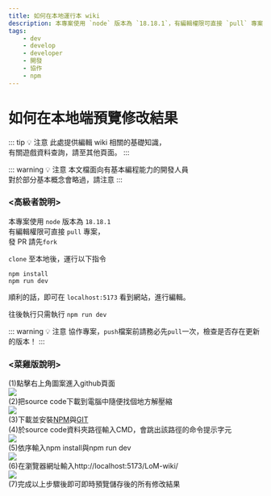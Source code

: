 ```yaml
---
title: 如何在本地運行本 wiki
description: 本專案使用 `node` 版本為 `18.18.1`，有編輯權限可直接 `pull` 專案`
tags:
    - dev
    - develop
    - developer
    - 開發
    - 協作
    - npm
---
```


# 如何在本地端預覽修改結果

::: tip 💡 注意
此處提供編輯 wiki 相關的基礎知識，  
有關遊戲資料查詢，請至其他頁面。
:::

::: warning 💡 注意
本文檔面向有基本編程能力的開發人員  
對於部分基本概念會略過，請注意
:::

### <高級者說明>  
本專案使用 `node` 版本為 `18.18.1`  
有編輯權限可直接 `pull` 專案，  
發 PR 請先`fork`

`clone` 至本地後，運行以下指令

```
npm install
npm run dev
```

順利的話，即可在 `localhost:5173` 看到網站，進行編輯。

往後執行只需執行 `npm run dev`

::: warning 💡 注意
協作專案，`push`檔案前請務必先`pull`一次，檢查是否存在更新的版本！
:::
  
### <菜雞版說明>  
(1)點擊右上角圖案進入github頁面  
![](/images/develop/3-run-local/菜雞預覽教學01.jpg)  
(2)把source code下載到電腦中隨便找個地方解壓縮  
![](/images/develop/3-run-local/菜雞預覽教學02.jpg)  
(3)下載並安裝[NPM](https://nodejs.org/dist/v18.18.1/node-v18.18.1-x64.msi)與[GIT](https://git-scm.com/downloads)  
(4)於source code資料夾路徑輸入CMD，會跳出該路徑的命令提示字元  
![](/images/develop/3-run-local/菜雞預覽教學03.jpg)  
(5)依序輸入npm install與npm run dev  
![](/images/develop/3-run-local/菜雞預覽教學04.jpg)  
(6)在瀏覽器網址輸入http://localhost:5173/LoM-wiki/  
![](/images/develop/3-run-local/菜雞預覽教學05.jpg)  
(7)完成以上步驟後即可即時預覽儲存後的所有修改結果  